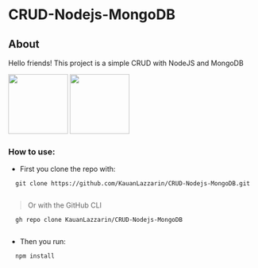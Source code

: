 # CRUD-Nodejs-MongoDB

## About <br>

Hello friends! This project is a simple CRUD with NodeJS and MongoDB 

<img src="https://1000logos.net/wp-content/uploads/2020/08/MongoDB-Logo.png" width="auto" height="120px" /> 
<img src="https://upload.wikimedia.org/wikipedia/commons/thumb/d/d9/Node.js_logo.svg/1200px-Node.js_logo.svg.png" width="auto" height="120px" />

### How to use:

* First you clone the repo with: 
```
  git clone https://github.com/KauanLazzarin/CRUD-Nodejs-MongoDB.git
  
```
> Or with the GitHub CLI 
 
```
  gh repo clone KauanLazzarin/CRUD-Nodejs-MongoDB
  
```
* Then you run:

```
  npm install
```
